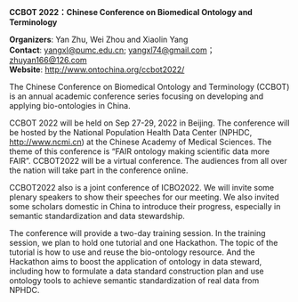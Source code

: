 **CCBOT 2022：Chinese Conference on Biomedical Ontology and Terminology**

**Organizers**: Yan Zhu, Wei Zhou and Xiaolin Yang   
**Contact**: yangxl@pumc.edu.cn; yangxl74@gmail.com；zhuyan166@126.com    
**Website**: http://www.ontochina.org/ccbot2022/   

The Chinese Conference on Biomedical Ontology and Terminology (CCBOT) is an annual academic conference series focusing on developing and applying bio-ontologies in China. 

CCBOT 2022 will be held on Sep 27-29, 2022 in Beijing. The conference will be hosted by the National Population Health Data Center (NPHDC, http://www.ncmi.cn) at the Chinese Academy of Medical Sciences. The theme of this conference is “FAIR ontology making scientific data more FAIR”. CCBOT2022 will be a virtual conference. The audiences from all over the nation will take part in the conference online. 

CCBOT2022 also is a joint conference of ICBO2022. We will invite some plenary speakers to show their speeches for our meeting. We also invited some scholars domestic in China to introduce their progress, especially in semantic standardization and data stewardship.  

The conference will provide a two-day training session. In the training session, we plan to hold one tutorial and one Hackathon. The topic of the tutorial is how to use and reuse the bio-ontology resource. And the Hackathon aims to boost the application of ontology in data steward, including how to formulate a data standard construction plan and use ontology tools to achieve semantic standardization of real data from NPHDC.
